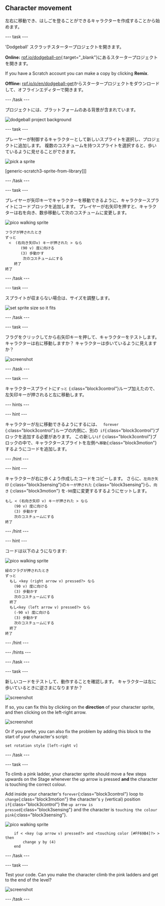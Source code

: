 ## Character movement

左右に移動でき、はしごを登ることができるキャラクターを作成することから始めます。

\--- task \---

'Dodgeball' スクラッチスタータープロジェクトを開きます。

**Online:** [rpf.io/dodgeball-on](http://rpf.io/dodgeball-on){:target="_blank"}にあるスタータープロジェクトを開きます。

If you have a Scratch account you can make a copy by clicking **Remix**.

**Offline:** [rpf.io/p/en/dodgeball-get](http://rpf.io/p/en/dodgeball-get)からスタータープロジェクトをダウンロードして、オフラインエディターで開きます。

\--- /task \---

プロジェクトには、プラットフォームのある背景が含まれています。

![dodgeball project background](images/dodge-background.png)

\--- task \---

プレーヤーが制御するキャラクターとして新しいスプライトを選択し、プロジェクトに追加します。 複数のコスチュームを持つスプライトを選択すると、歩いているように見せることができます。

![pick a sprite](images/dodge-characters.png)

[generic-scratch3-sprite-from-library]]]

\--- /task \---

\--- task \---

プレイヤーが矢印キーでキャラクターを移動できるように、キャラクタースプライトにコードブロックを追加します。 プレイヤーが右矢印を押すと、キャラクターは右を向き、数歩移動して次のコスチュームに変更します。

![pico walking sprite](images/pico_walking_sprite.png)

```blocks3
フラグが押されたとき
ずっと
　<  (右向き矢印v) キーが押された > なら
       (90 v) 度に向ける 
       (3) 歩動かす
        次のコスチュームにする
    終了
終了
```

\--- /task \---

\--- task \---

スプライトが収まらない場合は、サイズを調整します。

![set sprite size so it fits](images/dodge-sprite-size-annotated.png)

\--- /task \---

\--- task \---

フラグをクリックしてから右矢印キーを押して、キャラクターをテストします。 キャラクターは右に移動しますか？ キャラクターは歩いているように見えますか？

![screenshot](images/dodge-walking.png)

\--- /task \---

\--- task \---

キャラクタースプライトに`ずっと` {:class="block3control"}ループ加えたので、左矢印キーが押されると左に移動します。

\--- hints \---

\--- hint \---

キャラクターが左に移動できるようにするには、 ` forever` {:class="block3control"}ループの内側に、別の` if`{:class="block3control"}ブロックを追加する必要があります。 この新しい` if ` {:class="block3control"}ブロックの中で、キャラクタースプライトを左側へ`移動`{:class="block3motion"}するようにコードを追加します。

\--- /hint \---

\--- hint \---

キャラクターが右に歩くよう作成したコードをコピーします。 さらに、`左向き矢印` {:class="block3sensing"}の`キーが押された` {:class="block3sensing"}ら、`向き` {:class="block3motion"} を` -90 `度に変更するするようにセットします。

```blocks3
もし < (右向き矢印 v) キーが押された > なら
    (90 v) 度に向ける
    (3) 歩動かす
    次のコスチュームにする
終了
```

\--- /hint \---

\--- hint \---

コードは以下のようになります:

![pico walking sprite](images/pico_walking_sprite.png)

```blocks3
緑のフラグが押されたとき
ずっと
  もし <key (right arrow v) pressed?> なら
    (90 v) 度に向ける
    (3) 歩動かす
    次のコスチュームにする
  終了
  もし<key (left arrow v) pressed?> なら 
    (-90 v) 度に向ける
    (3) 歩動かす
    次のコスチュームにする
  終了
終了
```

\--- /hint \---

\--- /hints \---

\--- /task \---

\--- task \---

新しいコードをテストして、動作することを確認します。 キャラクターは左に歩いているときに逆さまになりますか？

![screenshot](images/dodge-upside-down.png)

If so, you can fix this by clicking on the **direction** of your character sprite, and then clicking on the left-right arrow.

![screenshot](images/dodge-left-right-annotated.png)

Or if you prefer, you can also fix the problem by adding this block to the start of your character's script:

```blocks3
set rotation style [left-right v]
```

\--- /task \---

\--- task \---

To climb a pink ladder, your character sprite should move a few steps upwards on the Stage whenever the up arrow is pressed **and** the character is touching the correct colour.

Add inside your character's `forever`{:class="block3control"} loop to `change`{:class="block3motion"} the character's `y` (vertical) position `if`{:class="block3control"} the `up arrow is pressed`{:class="block3sensing"} and the character is `touching the colour pink`{:class="block3sensing"}.

![pico walking sprite](images/pico_walking_sprite.png)

```blocks3
    if < <key (up arrow v) pressed?> and <touching color [#FF69B4]?> > then
        change y by (4)
    end
```

\--- /task \---

\--- task \---

Test your code. Can you make the character climb the pink ladders and get to the end of the level?

![screenshot](images/dodge-test-character.png)

\--- /task \---